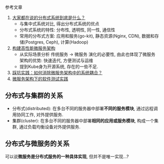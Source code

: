 参考文章

1. [大家都在说的分布式系统到底是什么？](https://juejin.im/post/5af8ea34f265da0b9f40622a)
    - 与集中式系统对比, 得出分布式系统的优点
    - 分布式系统的特性: 分布性, 透明性, 同一性, 通信性
    - 常用的分布式方案: 应用和服务(go-kit), 静态资源(Nginx, CDN), 数据和存储(Postgres, Ceph), 计算(Hadoop)
2. [构建高性能微服务架构](https://www.infoq.cn/article/building-a-high-performance-micro-service-architecture)
    - 从实际场景分析 传统服务 -> 微服务 演化的必要性, 由此也体现了微服务架构的优势: 快速迭代, 方便测试与运维
    - 提到Kube身为开源系统, 存在的一些不足.
3. [踩坑实践：如何消除微服务架构中的系统耦合？](https://mp.weixin.qq.com/s/-yvNs7Az_bDLvyJlCiSc6g)
4. [微服务架构下的软件测试实践](https://blog.csdn.net/weixin_41978708/article/details/80025231)

## 分布式与集群的关系

- 分布式(distributed): 在多台不同的服务器中部署**不同的服务模块**, 通过远程调用协同工作, 对外提供服务. 
- 集群(cluster): 在多台不同的服务器中部署**相同的应用或服务模块**, 构成一个集群, 通过负载均衡设备对外提供服务. 

## 分布式与微服务的关系

可以说**微服务是分布式服务的一种具体实现**, 但并不是唯一实现...?
